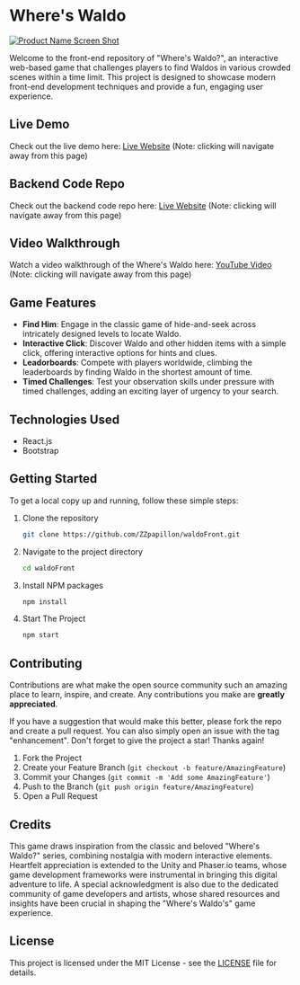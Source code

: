# Where's Waldo
[![Product Name Screen Shot](https://img.youtube.com/vi/k4G-efGsovM/0.jpg)](https://www.youtube.com/watch?v=k4G-efGsovM)

Welcome to the front-end repository of "Where's Waldo?", an interactive web-based game that challenges players to find Waldos in various crowded scenes within a time limit. This project is designed to showcase modern front-end development techniques and provide a fun, engaging user experience.

## Live Demo

Check out the live demo here: [Live Website](https://waldo-front.vercel.app/) (Note: clicking will navigate away from this page)

## Backend Code Repo

Check out the backend code repo here: [Live Website](https://github.com/ZZpapillon/waldoBack) (Note: clicking will navigate away from this page)

## Video Walkthrough

Watch a video walkthrough of the Where's Waldo here: [YouTube Video](https://www.youtube.com/watch?v=k4G-efGsovM) (Note: clicking will navigate away from this page)

## Game Features

- **Find Him**:  Engage in the classic game of hide-and-seek across intricately designed levels to locate Waldo.
- **Interactive Click**: Discover Waldo and other hidden items with a simple click, offering interactive options for hints and clues.
- **Leadorboards**: Compete with players worldwide, climbing the leaderboards by finding Waldo in the shortest amount of time.
- **Timed Challenges**: Test your observation skills under pressure with timed challenges, adding an exciting layer of urgency to your search.
## Technologies Used

- React.js
- Bootstrap
## Getting Started
To get a local copy up and running, follow these simple steps:

1. Clone the repository
   ```sh
   git clone https://github.com/ZZpapillon/waldoFront.git
   ```
2. Navigate to the project directory
   ```sh
   cd waldoFront
   ```
3. Install NPM packages
   ```sh
   npm install
   ```
4. Start The Project
   ```sh
   npm start
   ```

## Contributing

Contributions are what make the open source community such an amazing place to learn, inspire, and create. Any contributions you make are **greatly appreciated**.

If you have a suggestion that would make this better, please fork the repo and create a pull request. You can also simply open an issue with the tag "enhancement".
Don't forget to give the project a star! Thanks again!

1. Fork the Project
2. Create your Feature Branch (`git checkout -b feature/AmazingFeature`)
3. Commit your Changes (`git commit -m 'Add some AmazingFeature'`)
4. Push to the Branch (`git push origin feature/AmazingFeature`)
5. Open a Pull Request

## Credits

This game draws inspiration from the classic and beloved "Where's Waldo?" series, combining nostalgia with modern interactive elements. Heartfelt appreciation is extended to the Unity and Phaser.io teams, whose game development frameworks were instrumental in bringing this digital adventure to life. A special acknowledgment is also due to the dedicated community of game developers and artists, whose shared resources and insights have been crucial in shaping the "Where's Waldo's" game experience.

## License

This project is licensed under the MIT License - see the [LICENSE](License.txt) file for details.
